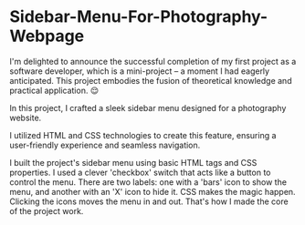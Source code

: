# Sidebar-Menu-For-Photography-Webpage

I'm delighted to announce the successful completion of my first project as a software developer, which is a mini-project – a moment I had eagerly anticipated. This project embodies the fusion of theoretical knowledge and practical application. 😌 

In this project, I crafted a sleek sidebar menu designed for a photography website.

I utilized HTML and CSS technologies to create this feature, ensuring a user-friendly experience and seamless navigation.

I built the project's sidebar menu using basic HTML tags and CSS properties. I used a clever 'checkbox' switch that acts like a button to control the menu. There are two labels: one with a 'bars' icon to show the menu, and another with an 'X' icon to hide it. CSS makes the magic happen. Clicking the icons moves the menu in and out. That's how I made the core of the project work.
